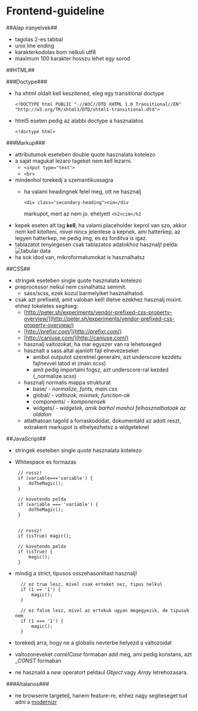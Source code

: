 Frontend-guideline
==================

##Alap iranyelvek##
 * tagolas 2-es tabbal
 * unix line ending
 * karakterkodolas bom nelkuli utf8
 * maximum 100 karakter hosszu lehet egy sorod 
 
 
##HTML##

###Doctype###

 * ha xhtml oldalt kell keszitened, eleg egy transitional doctype
 
 	`<!DOCTYPE html PUBLIC "-//W3C//DTD XHTML 1.0 Transitional//EN"
    "http://w3.org/TR/xhtml1/DTD/xhtml1-transitional.dtd">`
 * html5 eseten pedig az alabbi doctype a hasznalatos
 
 	`<!doctype html>`
 	

###Markup###
 * attributumok eseteben double quote hasznalata kotelezo
 * a sajat magukat lezaro tageket nem kell lezarni.
	* `<input type="text">`
	* `<br>`
 * mindenhol torekedj a szemantikussagra
 	* ha valami headingnek felel meg, ott ne hasznalj 
 	
 		`<div class="secondary-heading">cim</div` 
 		
 		markupot, mert az nem jo. ehelyett `<h2>cim</h2`
 * kepek eseten alt tag **kell**, ha valami placeholder keprol van szo, akkor nem kell kitolteni, mivel nincs jelentese a kepnek. ami hatterkep, az legyen hatterkep, ne pedig img, es ez forditva is igaz. 
 * tablazatot tenylegesen csak tablazatos adatokhoz hasznalj! pelda: ![tabular data](http://www.w3.org/TR/html401/images/table3.gif "Tabular Data")
 * ha sok idod van, mikroformatumokat is hasznalhatsz
 
 
##CSS##

 * stringek eseteben single quote hasznalata kotelezo
 * preprocessor nelkul nem csinalhatsz semmit.
 	* sass/scss, ezek kozul barmelyiket hasznalhatod.
 * csak azt prefixeld, amit valoban kell! illetve ezekhez hasznalj mixint. ehhez tokeletes segitseg: 
 	* [http://peter.sh/experiments/vendor-prefixed-css-property-overview/](http://peter.sh/experiments/vendor-prefixed-css-property-overview/)
 	* [http://prefixr.com/](http://prefixr.com/)
 	* [http://caniuse.com/](http://caniuse.com/)
 	* hasznalj valtozokat, ha mar egyszer van ra lehetoseged
 	* hasznalt a sass altal ajanlott fajl elnevezeseket
 		* amibol outputot szeretnel generalni, azt underscore kezdetu fajlnevvel latod el (main.scss)
 		* amit pedig importalni fogsz, azt underscore-ral kezded (_normalize.scss)
 	* hasznalj normalis mappa strukturat
 		* base/ - _normalize, fonts, main.css_
 		* global/ - _valtozok, mixinek, function-ok_
 		* components/ - _komponensek_
 		* widgets/ - _widgetek, amik barhol mashol felhasznalhatoak az oldalon_
 	* atlathatoan tagold a forraskododat, dokumentald az adott reszt, extrakent markupot is elhelyezhetsz a widgeteknel
 	
 	
##JavaScript##

 * stringek eseteben single quote hasznalata kotelezo
 * Whitespace es formazas

		// rossz!
		if (variable==='variable') {
			doTheMagic();
		}
		
		// kovetendo pelda
		if (variable === 'variable') {
			doTheMagic();
		}
		
		
		// rossz!
		if (isTrue) magic();
		
		// kovetendo pelda
		if (isTrue) {
			magic();
		}
* mindig a strict, tipusos osszehasonlitast hasznalj!

		// ez true lesz, mivel csak erteket nez, tipus nelkul
		if (1 == '1') {
			magic();
		}
		
		// ez false lesz, mivel az ertekuk ugyan megegyezik, de tipusuk nem
		if (1 === '1') {
			magic();
		}
* torekedj arra, hogy ne a globalis nevterbe helyezd a valtozoidat
* valtozoneveket _camelCase_ formaban add meg, ami pedig konstans, azt __CONST_ formaban
* ne hasznald a _new_ operatort peldaul _Object_ vagy _Array_ letrehozasara.


###Altalanos###
 * ne browserre targetelj, hanem feature-re, ehhez nagy segiteseget tud adni a [modernizr](http://modernizr.com)








